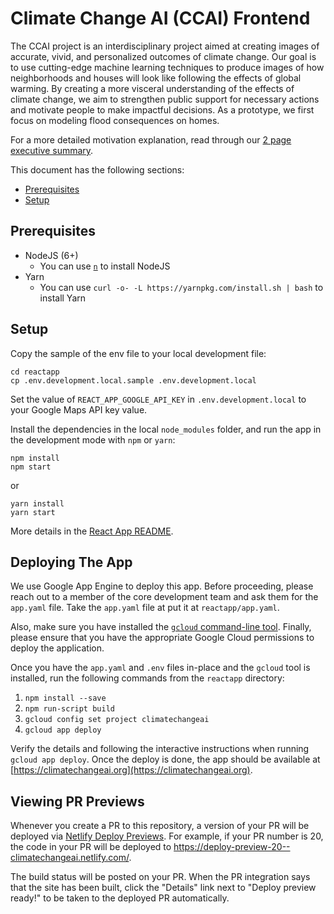 # Climate Change AI (CCAI) Frontend

The CCAI project is an interdisciplinary project aimed at creating images of accurate, vivid, and personalized outcomes of climate change. Our goal is to use cutting-edge machine learning techniques to produce images of how neighborhoods and houses will look like following the effects of global warming. By creating a more visceral understanding of the effects of climate change, we aim to strengthen public support for necessary actions and motivate people to make impactful decisions. As a prototype, we first focus on modeling flood consequences on homes.


For a more detailed motivation explanation, read through our [2 page executive summary](https://docs.google.com/document/d/1WQtugSBgMVB-i0RhgCg_qaP7WDj7aimWvpZytKTEqY4/edit).

This document has the following sections:

- [Prerequisites](#prerequisites)
- [Setup](#setup)


## Prerequisites

- NodeJS (6+)
  - You can use [`n`](https://github.com/tj/n) to install NodeJS
- Yarn
  - You can use `curl -o- -L https://yarnpkg.com/install.sh | bash` to install Yarn

## Setup

Copy the sample of the env file to your local development file:

```
cd reactapp
cp .env.development.local.sample .env.development.local
```

Set the value of `REACT_APP_GOOGLE_API_KEY` in `.env.development.local` to your Google Maps API key value.

Install the dependencies in the local `node_modules` folder, and run the app in the development mode with `npm` or `yarn`:

```
npm install
npm start
```

or

```
yarn install
yarn start
```

More details in the [React App README](reactapp/README.md).

## Deploying The App

We use Google App Engine to deploy this app. Before proceeding, please reach out to a member of the core development team and ask them for the `app.yaml` file. Take the `app.yaml` file at put it at `reactapp/app.yaml`.

Also, make sure you have installed the [`gcloud` command-line tool](https://cloud.google.com/sdk/gcloud/). Finally, please ensure that you have the appropriate Google Cloud permissions to deploy the application.

Once you have the `app.yaml` and `.env` files in-place and the `gcloud` tool is installed, run the following commands from the `reactapp` directory:

1. `npm install --save`
2. `npm run-script build`
3. `gcloud config set project climatechangeai`
4. `gcloud app deploy`

Verify the details and following the interactive instructions when running `gcloud app deploy`. Once the deploy is done, the app should be available at [https://climatechangeai.org](https://climatechangeai.org).

## Viewing PR Previews

Whenever you create a PR to this repository, a version of your PR will be deployed via [Netlify Deploy Previews](https://www.netlify.com/blog/2016/07/20/introducing-deploy-previews-in-netlify/). For example, if your PR number is 20, the code in your PR will be deployed to https://deploy-preview-20--climatechangeai.netlify.com/.

The build status will be posted on your PR. When the PR integration says that the site has been built, click the "Details" link next to "Deploy preview ready!" to be taken to the deployed PR automatically.


